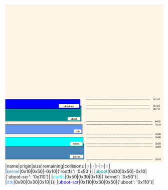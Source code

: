 ![memory map diagram](report.png)
|name|origin|size|remaining|collisions
|:-|:-|:-|:-|:-|
|<span style='color:steelblue'>kernel</span>|0x10|0x50|-0x10|{'rootfs': '0x50'}|
|<span style='color:darkcyan'>uboot</span>|0xD0|0x50|-0x10|{'uboot-scr': '0x110'}|
|<span style='color:aqua'>rootfs</span>|0x50|0x30|0x10|{'kernel': '0x50'}|
|<span style='color:cornflowerblue'>dtb</span>|0x90|0x30|0x10|{}|
|<span style='color:blue'>uboot-scr</span>|0x110|0x30|0x50|{'uboot': '0x110'}|

